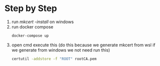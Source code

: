 # Step by Step
1. run *mkcert -install* on windows
2. run docker compose
    ```sh
    docker-compose up
    ```
3. open cmd execute this (do this because we generate mkcert from wsl if we generate from windows we not need run this)
    ```sh
    certutil -addstore -f "ROOT" rootCA.pem
    ```